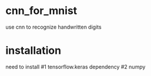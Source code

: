 # cnn_for_mnist
use cnn to recognize handwritten digits

# installation
need to install 
#1 tensorflow.keras dependency
#2 numpy

